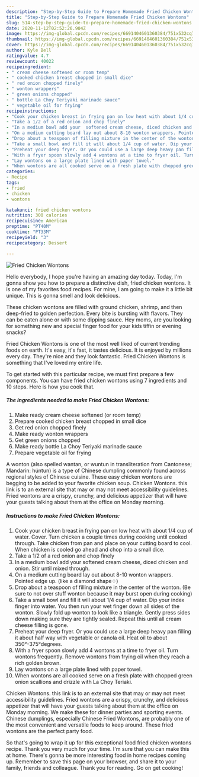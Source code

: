 ```yaml
---
description: "Step-by-Step Guide to Prepare Homemade Fried Chicken Wontons"
title: "Step-by-Step Guide to Prepare Homemade Fried Chicken Wontons"
slug: 514-step-by-step-guide-to-prepare-homemade-fried-chicken-wontons
date: 2020-11-12T02:52:26.904Z
image: https://img-global.cpcdn.com/recipes/6691404601360384/751x532cq70/fried-chicken-wontons-recipe-main-photo.jpg
thumbnail: https://img-global.cpcdn.com/recipes/6691404601360384/751x532cq70/fried-chicken-wontons-recipe-main-photo.jpg
cover: https://img-global.cpcdn.com/recipes/6691404601360384/751x532cq70/fried-chicken-wontons-recipe-main-photo.jpg
author: Kyle Bell
ratingvalue: 4.7
reviewcount: 40022
recipeingredient:
- " cream cheese softened or room temp"
- " cooked chicken breast chopped in small dice"
- " red onion chopped finely"
- " wonton wrappers"
- " green onions chopped"
- " bottle La Choy Teriyaki marinade sauce"
- " vegetable oil for frying"
recipeinstructions:
- "Cook your chicken breast in frying pan on low heat with about 1/4 cup of water. Cover. Turn chicken a couple times during cooking until cooked through. Take chicken from pan and place on your cutting board to cool. When chicken is cooled go ahead and chop into a small dice."
- "Take a 1/2 of a red onion and chop finely"
- "In a medium bowl add your  softened cream cheese, diced chicken and onion. Stir until mixed through."
- "On a medium cutting board lay out about 8-10 wonton wrappers. Pointed edge up. (like a diamond shape♢)"
- "Drop about a teaspoon of filling mixture in the center of the wonton. (Be sure to not over stuff wonton because it may burst open during cooking)"
- "Take a small bowl and fill it will about 1/4 cup of water. Dip your index finger into water. You then run your wet finger down all sides of the wonton. Slowly fold up wonton to look like a triangle. Gently press sides down making sure they are tightly sealed. Repeat this until all cream cheese filling is gone."
- "Preheat your deep fryer. Or you could use a large deep heavy pan filling it about half way with vegetable or canola oil. Heat oil to about 350°-375°degrees."
- "With a fryer spoon slowly add 4 wontons at a time to fryer oil. Turn wontons frequently. Remove wontons from frying oil when they reach a rich golden brown."
- "Lay wontons on a large plate lined with paper towel."
- "When wontons are all cooked serve on a fresh plate with chopped green onion scallions and drizzle with La Choy Teriaki."
categories:
- Recipe
tags:
- fried
- chicken
- wontons

katakunci: fried chicken wontons 
nutrition: 300 calories
recipecuisine: American
preptime: "PT40M"
cooktime: "PT33M"
recipeyield: "3"
recipecategory: Dessert

---
```



![Fried Chicken Wontons](https://img-global.cpcdn.com/recipes/6691404601360384/751x532cq70/fried-chicken-wontons-recipe-main-photo.jpg)

Hello everybody, I hope you're having an amazing day today. Today, I'm gonna show you how to prepare a distinctive dish, fried chicken wontons. It is one of my favorites food recipes. For mine, I am going to make it a little bit unique. This is gonna smell and look delicious.

These chicken wontons are filled with ground chicken, shrimp, and then deep-fried to golden perfection. Every bite is bursting with flavors. They can be eaten alone or with some dipping sauce. Hey moms, are you looking for something new and special finger food for your kids tiffin or evening snacks?

Fried Chicken Wontons is one of the most well liked of current trending foods on earth. It's easy, it's fast, it tastes delicious. It is enjoyed by millions every day. They're nice and they look fantastic. Fried Chicken Wontons is something that I've loved my entire life.


To get started with this particular recipe, we must first prepare a few components. You can have fried chicken wontons using 7 ingredients and 10 steps. Here is how you cook that.

<!--inarticleads1-->

##### The ingredients needed to make Fried Chicken Wontons:

1. Make ready  cream cheese softened (or room temp)
1. Prepare  cooked chicken breast chopped in small dice
1. Get  red onion chopped finely
1. Make ready  wonton wrappers
1. Get  green onions chopped
1. Make ready  bottle La Choy Teriyaki marinade sauce
1. Prepare  vegetable oil for frying


A wonton (also spelled wantan, or wuntun in transliteration from Cantonese; Mandarin: húntun) is a type of Chinese dumpling commonly found across regional styles of Chinese cuisine. These easy chicken wontons are begging to be added to your favorite chicken soup. Chicken Wontons. this link is to an external site that may or may not meet accessibility guidelines. Fried wontons are a crispy, crunchy, and delicious appetizer that will have your guests talking about them at the office on Monday morning. 

<!--inarticleads2-->

##### Instructions to make Fried Chicken Wontons:

1. Cook your chicken breast in frying pan on low heat with about 1/4 cup of water. Cover. Turn chicken a couple times during cooking until cooked through. Take chicken from pan and place on your cutting board to cool. When chicken is cooled go ahead and chop into a small dice.
1. Take a 1/2 of a red onion and chop finely
1. In a medium bowl add your  softened cream cheese, diced chicken and onion. Stir until mixed through.
1. On a medium cutting board lay out about 8-10 wonton wrappers. Pointed edge up. (like a diamond shape♢)
1. Drop about a teaspoon of filling mixture in the center of the wonton. (Be sure to not over stuff wonton because it may burst open during cooking)
1. Take a small bowl and fill it will about 1/4 cup of water. Dip your index finger into water. You then run your wet finger down all sides of the wonton. Slowly fold up wonton to look like a triangle. Gently press sides down making sure they are tightly sealed. Repeat this until all cream cheese filling is gone.
1. Preheat your deep fryer. Or you could use a large deep heavy pan filling it about half way with vegetable or canola oil. Heat oil to about 350°-375°degrees.
1. With a fryer spoon slowly add 4 wontons at a time to fryer oil. Turn wontons frequently. Remove wontons from frying oil when they reach a rich golden brown.
1. Lay wontons on a large plate lined with paper towel.
1. When wontons are all cooked serve on a fresh plate with chopped green onion scallions and drizzle with La Choy Teriaki.


Chicken Wontons. this link is to an external site that may or may not meet accessibility guidelines. Fried wontons are a crispy, crunchy, and delicious appetizer that will have your guests talking about them at the office on Monday morning. We make these for dinner parties and sporting events. Chinese dumplings, especially Chinese Fried Wontons, are probably one of the most convenient and versatile foods to keep around. These fried wontons are the perfect party food. 

So that's going to wrap it up for this exceptional food fried chicken wontons recipe. Thank you very much for your time. I'm sure that you can make this at home. There's gonna be more interesting food in home recipes coming up. Remember to save this page on your browser, and share it to your family, friends and colleague. Thank you for reading. Go on get cooking!
